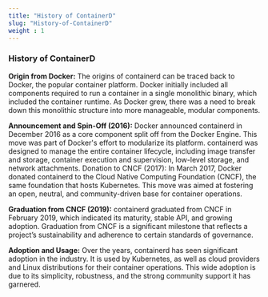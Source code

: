 ```yaml
---
title: "History of ContainerD"
slug: "History-of-ContainerD"
weight : 1
---
```



### History of ContainerD 


**Origin from Docker:** The origins of containerd can be traced back to Docker, the popular container platform. Docker initially included all components required to run a container in a single monolithic binary, which included the container runtime. As Docker grew, there was a need to break down this monolithic structure into more manageable, modular components.

**Announcement and Spin-Off (2016):** Docker announced containerd in December 2016 as a core component split off from the Docker Engine. This move was part of Docker's effort to modularize its platform. containerd was designed to manage the entire container lifecycle, including image transfer and storage, container execution and supervision, low-level storage, and network attachments.
Donation to CNCF (2017): In March 2017, Docker donated containerd to the Cloud Native Computing Foundation (CNCF), the same foundation that hosts Kubernetes. This move was aimed at fostering an open, neutral, and community-driven base for container operations.

**Graduation from CNCF (2019):** containerd graduated from CNCF in February 2019, which indicated its maturity, stable API, and growing adoption. Graduation from CNCF is a significant milestone that reflects a project’s sustainability and adherence to certain standards of governance.


**Adoption and Usage:** Over the years, containerd has seen significant adoption in the industry. It is used by Kubernetes, as well as cloud providers and Linux distributions for their container operations. This wide adoption is due to its simplicity, robustness, and the strong community support it has garnered.